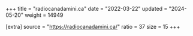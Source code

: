 +++
title = "radiocanadamini.ca"
date = "2022-03-22"
updated = "2024-05-20"
weight = 14949

[extra]
source = "https://radiocanadamini.ca/"
ratio = 37
size = 15
+++
